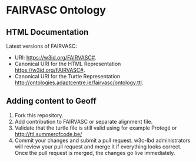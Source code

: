 # FAIRVASC Ontology
## HTML Documentation
Latest versions of FAIRVASC:

- URI: https://w3id.org/FAIRVASC#.
- Canonical URI for the HTML Representation https://w3id.org/FAIRVASC#.
- Canonical URI for the Turtle Representation http://ontologies.adaptcentre.ie/fairvasc/ontology.ttl.

## Adding content to Geoff
1. Fork this repository.
2. Add contribution to FAIRVASC or separate alignment file.
3. Validate that the turtle file is still valid using for example Protegé or http://ttl.summerofcode.be/
4. Commit your changes and submit a pull request.
w3c-lbd administrators will review your pull request and merge it if everything looks correct. Once the pull request is merged, the changes go live immediately.
